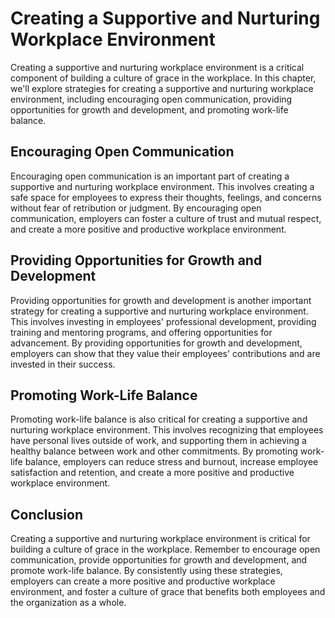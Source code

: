 Creating a Supportive and Nurturing Workplace Environment
=================================================================================================

Creating a supportive and nurturing workplace environment is a critical component of building a culture of grace in the workplace. In this chapter, we'll explore strategies for creating a supportive and nurturing workplace environment, including encouraging open communication, providing opportunities for growth and development, and promoting work-life balance.

Encouraging Open Communication
------------------------------

Encouraging open communication is an important part of creating a supportive and nurturing workplace environment. This involves creating a safe space for employees to express their thoughts, feelings, and concerns without fear of retribution or judgment. By encouraging open communication, employers can foster a culture of trust and mutual respect, and create a more positive and productive workplace environment.

Providing Opportunities for Growth and Development
--------------------------------------------------

Providing opportunities for growth and development is another important strategy for creating a supportive and nurturing workplace environment. This involves investing in employees' professional development, providing training and mentoring programs, and offering opportunities for advancement. By providing opportunities for growth and development, employers can show that they value their employees' contributions and are invested in their success.

Promoting Work-Life Balance
---------------------------

Promoting work-life balance is also critical for creating a supportive and nurturing workplace environment. This involves recognizing that employees have personal lives outside of work, and supporting them in achieving a healthy balance between work and other commitments. By promoting work-life balance, employers can reduce stress and burnout, increase employee satisfaction and retention, and create a more positive and productive workplace environment.

Conclusion
----------

Creating a supportive and nurturing workplace environment is critical for building a culture of grace in the workplace. Remember to encourage open communication, provide opportunities for growth and development, and promote work-life balance. By consistently using these strategies, employers can create a more positive and productive workplace environment, and foster a culture of grace that benefits both employees and the organization as a whole.
